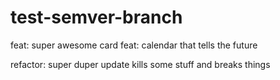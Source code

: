 # test-semver-branch

feat: super awesome card
feat: calendar that tells the future

refactor: super duper update kills some stuff and breaks things